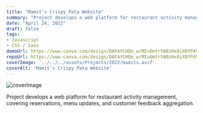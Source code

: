 ```yaml
---
title: "Mamit's Crispy Pata Website"
summary: "Project develops a web platform for restaurant activity management, covering reservations, menu updates, and customer feedback aggregation."
date: "April 24, 2022"
draft: false
tags:
- Javascript
- CSS / Sass
demoUrl: https://www.canva.com/design/DAFAYCHQe_w/MIu6mtrtW8zHx0iXBYP4VA/edit
repoUrl: https://www.canva.com/design/DAFAYCHQe_w/MIu6mtrtW8zHx0iXBYP4VA/edit
coverImage: '../../../assets/Projects/2022/mamits.avif'
coverAlt: 'Mamit`s Crispy Pata Website'
---
```


![coverImage](../../../assets/Projects/2022/mamits.avif)

Project develops a web platform for restaurant activity management, covering reservations, menu updates, and customer feedback aggregation.
